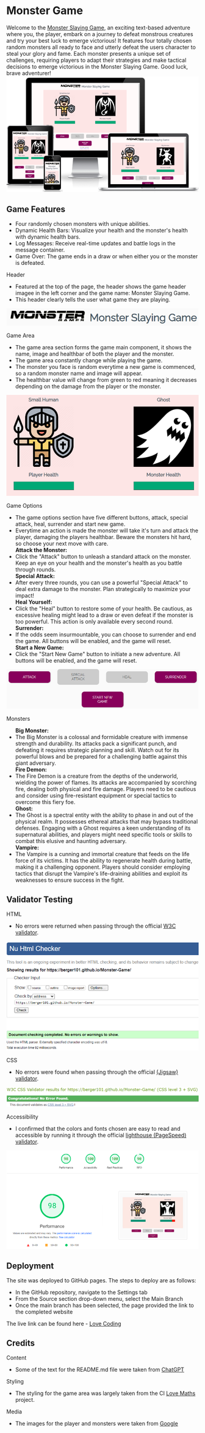 # Monster Game

Welcome to the <a href="https://berger101.github.io/Monster-Game/">Monster Slaying Game</a>, an exciting text-based adventure where you, the player, embark on a journey to defeat monstrous creatures and try your best luck to emerge victorious! It features four totally chosen random monsters all ready to face and utterly defeat the users character to steal your glory and fame. Each monster presents a unique set of challenges, requiring players to adapt their strategies and make tactical decisions to emerge victorious in the Monster Slaying Game. Good luck, brave adventurer!
<img src="assets/images/amiresponsive.png">

## Game Features

<ul>
  <li>Four randomly chosen monsters with unique abilities.</li>
  <li>Dynamic Health Bars: Visualize your health and the monster's health with dynamic health bars.</li>
  <li>Log Messages: Receive real-time updates and battle logs in the message container.</li>
  <li>Game Over: The game ends in a draw or when either you or the monster is defeated.</li>
</ul>

Header
<ul> 
  <li>Featured at the top of the page, the header shows the game header imagee in the left corner and the game name: Monster Slaying Game.</li>
  <li>This header clearly tells the user what game they are playing.</li>
</ul>
<img src="assets/images/header.png">

Game Area
<ul> 
  <li>The game area section forms the game main component, it shows the name, image and healthbar of both the player and the monster.</li>
  <li>The game area constantly change while playing the game.</li>
  <li>The monster you face is random everytime a new game is commenced, so a random monster name and image will appear.</li>
  <li>The healthbar value will change from green to red meaning it decreases depending on the damage from the player or the monster.</li>
</ul>
<img src="assets/images/gamearea.png">

Game Options
<ul> 
  <li>The game options section have five different buttons, attack, special attack, heal, surrender and start new game.</li>
  <li>Everytime an action is made the monster will take it's turn and attack the player, damaging the players healthbar. Beware the monsters hit hard, so choose your next move with care.</li>
  <b>Attack the Monster:</b>
  <li>Click the "Attack" button to unleash a standard attack on the monster. Keep an eye on your health and the monster's health as you battle through rounds.</li>
  <b>Special Attack:</b>
  <li>After every three rounds, you can use a powerful "Special Attack" to deal extra damage to the monster. Plan strategically to maximize your impact!</li>
  <b>Heal Yourself:</b>
  <li>Click the "Heal" button to restore some of your health. Be cautious, as excessive healing might lead to a draw or even defeat if the monster is too powerful. This action is only available every second round.</li>
  <b>Surrender:</b>
  <li>If the odds seem insurmountable, you can choose to surrender and end the game. All buttons will be enabled, and the game will reset.</li>
  <b>Start a New Game:</b>
  <li>Click the "Start New Game" button to initiate a new adventure. All buttons will be enabled, and the game will reset.</li>
</ul>
<img src="assets/images/buttons.png">

Monsters
<ul>
  <b>Big Monster:</b>
  <li>The Big Monster is a colossal and formidable creature with immense strength and durability. Its attacks pack a significant punch, and defeating it requires strategic planning and skill. Watch out for its powerful blows and be prepared for a challenging battle against this giant adversary.</li>
  <b>Fire Demon:</b>
  <li>The Fire Demon is a creature from the depths of the underworld, wielding the power of flames. Its attacks are accompanied by scorching fire, dealing both physical and fire damage. Players need to be cautious and consider using fire-resistant equipment or special tactics to overcome this fiery foe.</li>
  <b>Ghost:</b>
  <li>The Ghost is a spectral entity with the ability to phase in and out of the physical realm. It possesses ethereal attacks that may bypass traditional defenses. Engaging with a Ghost requires a keen understanding of its supernatural abilities, and players might need specific tools or skills to combat this elusive and haunting adversary.</li>
  <b>Vampire:</b>
  <li>The Vampire is a cunning and immortal creature that feeds on the life force of its victims. It has the ability to regenerate health during battle, making it a challenging opponent. Players should consider employing tactics that disrupt the Vampire's life-draining abilities and exploit its weaknesses to ensure success in the fight.</li>
</ul>

## Validator Testing

HTML
<ul>
  <li>No errors were returned when passing through the official <a href="https://validator.w3.org/">W3C validator</a>.</li>
</ul>
<img src="assets/images/validatorhtml.png">

CSS
<ul>
  <li>No errors were found when passing through the official <a href="https://jigsaw.w3.org/css-validator/">(Jigsaw) validator</a>.</li>
</ul>
<img src="assets/images/validatorcss.png">

Accessibility
<ul>
  <li>I confirmed that the colors and fonts chosen are easy to read and accessible by running it through the official <a href="https://pagespeed.web.dev/">lighthouse (PageSpeed) validator</a>.</li>
</ul>
<img src="assets/images/lighthouse.png">

## Deployment

The site was deployed to GitHub pages. The steps to deploy are as follows:
<ul>
  <li>In the GitHub repository, navigate to the Settings tab</li>
  <li>From the Source section drop-down menu, select the Main Branch</li>
  <li>Once the main branch has been selected, the page provided the link to the completed website</li>
</ul>
The live link can be found here - <a href="https://berger101.github.io/Monster-Game/">Love Coding</a>

## Credits

Content
<ul>
  <li>Some of the text for the README.md file were taken from <a href="https://chat.openai.com/">ChatGPT</a></li>
</ul>

Styling
<ul>
  <li>The styling for the game area was largely taken from the CI <a href="https://jcav23.github.io/CodeInstitute_LoveMaths/">Love Maths</a> project.</li>
</ul>

Media
<ul>
  <li>The images for the player and monsters were taken from <a href="www.google.com">Google</a></li>
</ul>
